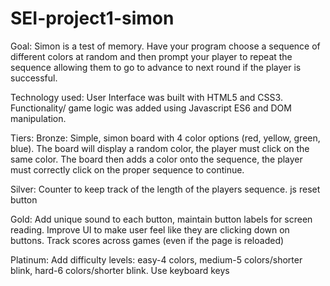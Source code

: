 # SEI-project1-simon

Goal:
Simon is a test of memory. Have your program choose a sequence of different colors at random and then prompt your player to repeat the sequence allowing them to go to advance to next round if the player is successful.

Technology used:
User Interface was built with HTML5 and CSS3. 
Functionality/ game logic was added using Javascript ES6 and DOM manipulation.

Tiers:
Bronze:
Simple, simon board with 4 color options (red, yellow, green, blue). The board will display a random color, the player must click on the same color. The board then adds a color onto the sequence, the player must correctly click on the proper sequence to continue.

Silver:
Counter to keep track of the length of the players sequence.
js reset button

Gold:
Add unique sound to each button, maintain button labels for screen reading.
Improve UI to make user feel like they are clicking down on buttons.
Track scores across games (even if the page is reloaded)

Platinum:
Add difficulty levels: easy-4 colors, medium-5 colors/shorter blink, hard-6 colors/shorter blink.
Use keyboard keys

